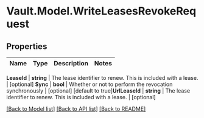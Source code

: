 # Vault.Model.WriteLeasesRevokeRequest

## Properties

Name | Type | Description | Notes
------------ | ------------- | ------------- | -------------

**LeaseId** | **string** | The lease identifier to renew. This is included with a lease. | [optional] **Sync** | **bool** | Whether or not to perform the revocation synchronously | [optional] [default to true]**UrlLeaseId** | **string** | The lease identifier to renew. This is included with a lease. | [optional] 

[[Back to Model list]](../README.md#documentation-for-models) [[Back to API list]](../README.md#documentation-for-api-endpoints) [[Back to README]](../README.md)

